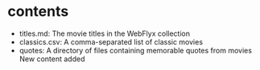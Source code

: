 # contents

- titles.md: The movie titles in the WebFlyx collection
- classics.csv: A comma-separated list of classic movies
- quotes: A directory of files containing memorable quotes from movies
New content added
